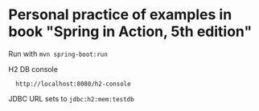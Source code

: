 # Personal practice of examples in book "Spring in Action, 5th edition"
Run with `mvn spring-boot:run`

H2 DB console
```
  http://localhost:8080/h2-console
```
JDBC URL sets to `jdbc:h2:mem:testdb`